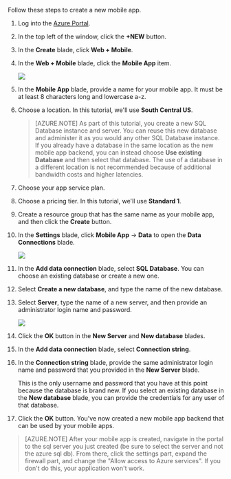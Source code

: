 

Follow these steps to create a new mobile app.

1. Log into the [Azure Portal].

3. In the top left of the window, click the **+NEW** button. 

5. In the **Create** blade, click **Web + Mobile**. 

7. In the **Web + Mobile** blade, click the **Mobile App** item.

    ![](./media/app-service-mobile-dotnet-backend-create-new-service-preview/new-mobile-app.png)

2. In the **Mobile App** blade, provide a name for your mobile app. It must be at least 8 characters long and lowercase a-z.  

7. Choose a location. In this tutorial, we'll use **South Central US**.

    > [AZURE.NOTE] As part of this tutorial, you create a new SQL Database instance and server. You can reuse this new database and administer it as you would any other SQL Database instance. If you already have a database in the same location as the new mobile app backend, you can instead choose **Use existing Database** and then select that database. The use of a database in a different location is not recommended because of additional bandwidth costs and higher latencies.

3. Choose your app service plan.

5. Choose a pricing tier. In this tutorial, we'll use **Standard 1**.

4. Create a resource group that has the same name as your mobile app, and then click the **Create** button.  

5. In the **Settings** blade, click **Mobile App** -> **Data** to open the **Data Connections** blade.

    ![](./media/app-service-mobile-dotnet-backend-create-new-service-preview/Mobile-create-datablade.png)

5. In the **Add data connection** blade, select **SQL Database**. You can choose an existing database or create a new one. 

6. Select **Create a new database**, and type the name of the new database.

7. Select **Server**, type the name of a new server, and then provide an administrator login name and password. 

    ![](./media/app-service-mobile-dotnet-backend-create-new-service-preview/dotnet-backend-create-db.png)

7. Click the **OK** button in the **New Server** and **New database** blades.

8. In the **Add data connection** blade, select **Connection string**.

8. In the **Connection string** blade, provide the same administrator login name and password that you provided in the **New Server** blade.

    This is the only username and password that you have at this point because the database is brand new. If you  select an existing database in the **New database** blade, you can provide the credentials for any user of that database. 

1. Click the **OK** button.
    You've now created a new mobile app backend that can be used by your mobile apps.

> [AZURE.NOTE] After your mobile app is created, navigate in the portal to the sql server you just created (be sure to select the server and not the azure sql db). From there, click the settings part, expand the firewall part, and change the "Allow access to Azure services". If you don't do this, your application won't work.

<!-- URLs. -->
[Azure Portal]: https://portal.azure.com/
